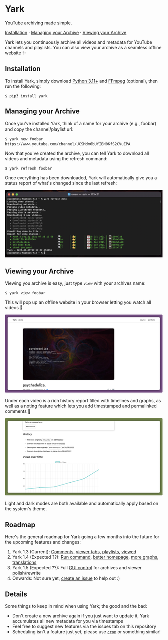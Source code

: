 <!-- TODO: logo; #2 <https://github.com/Owez/yark/issues/2> -->
<!-- TODO: add when logos done; #2 <https://github.com/Owez/yark/issues/2>: <h1 align="center">yark</h1> -->

# Yark

YouTube archiving made simple.

[Installation](#installation) · [Managing your Archive](#managing-your-archive) · [Viewing your Archive](#viewing-your-archive)

Yark lets you continuously archive all videos and metadata for YouTube channels and playlists. You can also view your archive as a seamless offline website ✨

## Installation

To install Yark, simply download [Python 3.11+](https://www.python.org/downloads/) and [FFmpeg](https://ffmpeg.org/) (optional), then run the following:

```shell
$ pip3 install yark
```

## Managing your Archive

Once you've installed Yark, think of a name for your archive (e.g., foobar) and copy the channel/playlist url:

```shell
$ yark new foobar https://www.youtube.com/channel/UCSMdm6bUYIBN0KfS2CVuEPA
```

Now that you've created the archive, you can tell Yark to download all videos and metadata using the refresh command:

```shell
$ yark refresh foobar
```

Once everything has been downloaded, Yark will automatically give you a status report of what's changed since the last refresh:

<p><img src="examples/images/cli_dark.png" alt="Report Demo" title="Report Demo" width="600" /></p>

## Viewing your Archive

Viewing you archive is easy, just type `view` with your archives name:

```shell
$ yark view foobar
```

This will pop up an offline website in your browser letting you watch all videos 🚀

<p><img src="https://raw.githubusercontent.com/Owez/yark/master/examples/images/viewer_light.png" alt="Viewer Demo" title="Viewer Demo" width=650 /></p>

Under each video is a rich history report filled with timelines and graphs, as well as a noting feature which lets you add timestamped and permalinked comments 👐

<p><img src="https://raw.githubusercontent.com/Owez/yark/master/examples/images/viewer_stats_light.png" alt="Viewer Demo – Stats" title="Viewer Demo – Stats" width=650 /></p>

Light and dark modes are both available and automatically apply based on the system's theme.

## Roadmap

Here's the general roadmap for Yark going a few months into the future for the upcoming features and changes:

1. Yark 1.3 (Current): [Comments](https://github.com/Owez/yark/issues/50), [viewer tabs](https://github.com/Owez/yark/issues/30), [playlists](https://github.com/Owez/yark/issues/27), [viewed](https://github.com/Owez/yark/issues/51)
2. Yark 1.4 (Expected ??): [Run command](https://github.com/Owez/yark/issues/83), [better homepage](https://github.com/Owez/yark/issues/65), [more graphs](https://github.com/Owez/yark/issues/74), [translations](https://github.com/Owez/yark/issues/73)
3. Yark 1.5 (Expected ??): Full [GUI control](https://github.com/Owez/yark/issues/86) for archives and viewer polish/rewrite
4. Onwards: Not sure yet, [create an issue](https://github.com/Owez/yark/issues/new) to help out :) 

## Details

Some things to keep in mind when using Yark; the good and the bad:

- Don't create a new archive again if you just want to update it, Yark accumulates all new metadata for you via timestamps
- Feel free to suggest new features via the issues tab on this repository
- Scheduling isn't a feature just yet, please use [`cron`](https://en.wikipedia.org/wiki/Cron) or something similar!
